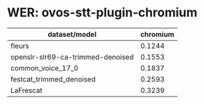 
# WER: ovos-stt-plugin-chromium
|dataset/model|chromium|
|-|-|
| fleurs | 0.1244 |
| openslr-slr69-ca-trimmed-denoised | 0.1553 |
| common_voice_17_0 | 0.1837 |
| festcat_trimmed_denoised | 0.2593 |
| LaFrescat | 0.3239 |
